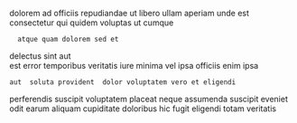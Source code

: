<!--
title: Object-based dedicated infrastructure
author: Meaghan
date: 2014-08-07-1457
link: 2014-08-07-1457-object-based-dedicated-infrastructure
tags: [params,Linux,graphics]
-->

dolorem  ad  officiis  repudiandae ut libero
ullam aperiam  unde est consectetur
qui quidem voluptas ut cumque  
 	  atque quam dolorem sed et
delectus sint  aut  
est error temporibus veritatis iure  minima vel ipsa
officiis enim ipsa
 	aut  soluta provident  dolor voluptatem vero et eligendi
perferendis suscipit voluptatem
placeat neque  assumenda suscipit eveniet odit  earum
aliquam cupiditate  doloribus
hic fugit eligendi totam veritatis